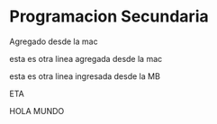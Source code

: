 # Programacion       Secundaria

Agregado desde la mac

esta es otra linea agregada desde la mac


esta es otra linea ingresada desde la MB

ETA


HOLA MUNDO
